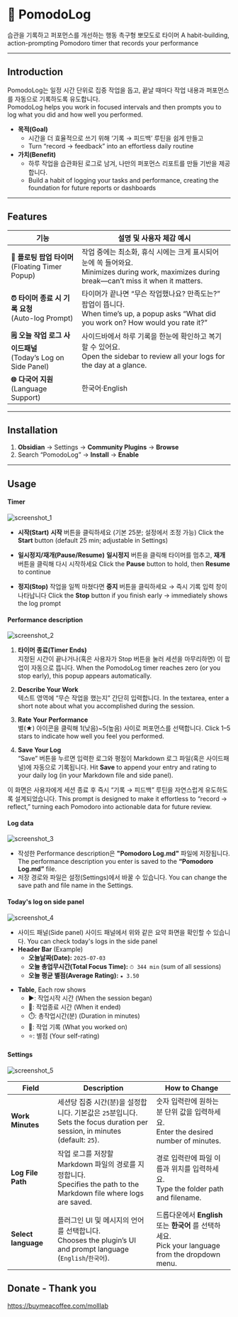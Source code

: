 # 🍅 PomodoLog

습관을 기록하고 퍼포먼스를 개선하는 행동 촉구형 뽀모도로 타이머
A habit-building, action-prompting Pomodoro timer that records your performance

---

## Introduction  
PomodoLog는 일정 시간 단위로 집중 작업을 돕고, 끝날 때마다 작업 내용과 퍼포먼스를 자동으로 기록하도록 유도합니다.  
PomodoLog helps you work in focused intervals and then prompts you to log what you did and how well you performed.  

- **목적(Goal)**
	- 시간을 더 효율적으로 쓰기 위해 ‘기록 → 피드백’ 루틴을 쉽게 만들고  
	- Turn “record → feedback” into an effortless daily routine  
- **가치(Benefit)**
	- 하루 작업을 습관화된 로그로 남겨, 나만의 퍼포먼스 리포트를 만들 기반을 제공합니다.
	- Build a habit of logging your tasks and performance, creating the foundation for future reports or dashboards

---

## Features  
| 기능                                                   | 설명 및 사용자 체감 예시                                                                                                        |
| ---------------------------------------------------- | --------------------------------------------------------------------------------------------------------------------- |
| **👀 플로팅 팝업 타이머**<br>(Floating Timer Popup)          | 작업 중에는 최소화, 휴식 시에는 크게 표시되어 눈에 쏙 들어와요.<br>Minimizes during work, maximizes during break—can’t miss it when it matters. |
| **⏰ 타이머 종료 시 기록 요청**<br>(Auto-log Prompt)            | 타이머가 끝나면 “무슨 작업했나요? 만족도는?” 팝업이 뜹니다.<br>When time’s up, a popup asks “What did you work on? How would you rate it?”    |
| **🗒 오늘 작업 로그 사이드패널**<br>(Today’s Log on Side Panel) | 사이드바에서 하루 기록을 한눈에 확인하고 복기할 수 있어요.<br>Open the sidebar to review all your logs for the day at a glance.                |
| **🌐 다국어 지원**<br>(Language Support)                  | 한국어·English                                                                                                           |

---

## Installation  
1. **Obsidian** → Settings → **Community Plugins** → **Browse**  
2. Search “PomodoLog” → **Install** → **Enable**

---

## Usage  

#### Timer
![screenshot_1](https://raw.githubusercontent.com/unknown-bimil/PomodoLog/master/imagesscreenshot_1.png)
- **시작(Start)**
    **시작** 버튼을 클릭하세요 (기본 25분; 설정에서 조정 가능)
    Click the **Start** button (default 25 min; adjustable in Settings)
    
- **일시정지/재개(Pause/Resume)**
    **일시정지** 버튼을 클릭해 타이머를 멈추고, **재개** 버튼을 클릭해 다시 시작하세요
    Click the **Pause** button to hold, then **Resume** to continue
        
- **정지(Stop)**
    작업을 일찍 마쳤다면 **중지** 버튼을 클릭하세요 → 즉시 기록 입력 창이 나타납니다
    Click the **Stop** button if you finish early → immediately shows the log prompt

#### Performance description
![screenshot_2](https://raw.githubusercontent.com/unknown-bimil/PomodoLog/master/imagesscreenshot_2.png)
1. **타이머 종료(Timer Ends)**  
	 지정된 시간이 끝나거나(혹은 사용자가 Stop 버튼을 눌러 세션을 마무리하면) 이 팝업이 자동으로 뜹니다.
	 When the PomodoLog timer reaches zero (or you stop early), this popup appears automatically.
    
2. **Describe Your Work**  
    텍스트 영역에 “무슨 작업을 했는지” 간단히 입력합니다.
    In the textarea, enter a short note about what you accomplished during the session.
    
3. **Rate Your Performance**  
    별(★) 아이콘을 클릭해 1(낮음)~5(높음) 사이로 퍼포먼스를 선택합니다.
    Click 1–5 stars to indicate how well you feel you performed.
    
4. **Save Your Log**  
    “Save” 버튼을 누르면 입력한 로그와 평점이 Markdown 로그 파일(혹은 사이드패널)에 자동으로 기록됩니다.
    Hit **Save** to append your entry and rating to your daily log (in your Markdown file and side panel).

이 화면은 사용자에게 세션 종료 후 즉시 “기록 → 피드백” 루틴을 자연스럽게 유도하도록 설계되었습니다.
This prompt is designed to make it effortless to “record → reflect,” turning each Pomodoro into actionable data for future review.


#### Log data
![screenshot_3](https://raw.githubusercontent.com/unknown-bimil/PomodoLog/master/imagesscreenshot_3.png)
* 작성한 Performance description은 **"Pomodoro Log.md"** 파일에 저장됩니다.
  The performance description you enter is saved to the **“Pomodoro Log.md”** file.
* 저장 경로와 파일은 설정(Settings)에서 바꿀 수 있습니다.
  You can change the save path and file name in the Settings.

#### Today's log on side panel 
![screenshot_4](https://raw.githubusercontent.com/unknown-bimil/PomodoLog/master/imagesscreenshot_4.png)
* 사이드 패널(Side panel)
	사이드 패널에서 위와 같은 요약 화면을 확인할 수 있습니다.
	You can check today's logs in the side panel
* **Header Bar** (Example)
	* **오늘날짜(Date):** `2025-07-03`  
	- **오늘 총업무시간(Total Focus Time):** `⏱ 344 min` (sum of all sessions)  
	- **오늘 평균 별점(Average Rating):** `★ 3.50`
- **Table**, Each row shows
	- ▶️: 작업시작 시간 (When the session began)
	- 🏁: 작업종료 시간 (When it ended)
	- ⏱️: 총작업시간(분) (Duration in minutes)
	- 📝: 작업 기록 (What you worked on)
	- ⭐: 별점 (Your self-rating)

#### Settings
![screenshot_5](https://raw.githubusercontent.com/unknown-bimil/PomodoLog/master/imagesscreenshot_5.png)

| Field               | Description                                                                                             | How to Change                                                                        |
| ------------------- | ------------------------------------------------------------------------------------------------------- | ------------------------------------------------------------------------------------ |
| **Work Minutes**    | 세션당 집중 시간(분)을 설정합니다. 기본값은 `25`분입니다.<br>Sets the focus duration per session, in minutes (default: `25`). | 숫자 입력란에 원하는 분 단위 값을 입력하세요.<br>Enter the desired number of minutes.                   |
| **Log File Path**   | 작업 로그를 저장할 Markdown 파일의 경로를 지정합니다.<br>Specifies the path to the Markdown file where logs are saved.     | 경로 입력란에 파일 이름과 위치를 입력하세요.<br>Type the folder path and filename.                      |
| **Select language** | 플러그인 UI 및 메시지의 언어를 선택합니다.<br>Chooses the plugin’s UI and prompt language (`English`/`한국어`).             | 드롭다운에서 **English** 또는 **한국어** 를 선택하세요.<br>Pick your language from the dropdown menu. |


## Donate - Thank you
https://buymeacoffee.com/molllab
